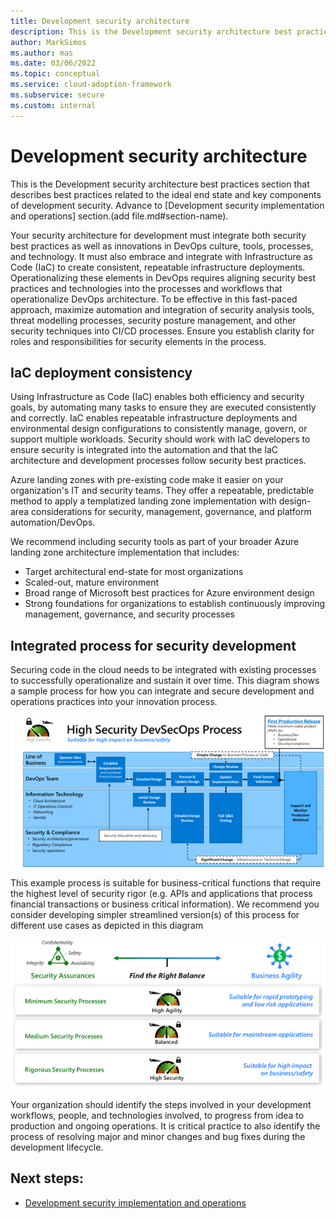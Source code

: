 ```yaml
---
title: Development security architecture
description: This is the Development security architecture best practices section that describes best practices related to the ideal end state and key components of development security.
author: MarkSimos
ms.author: mas
ms.date: 03/06/2022
ms.topic: conceptual
ms.service: cloud-adoption-framework
ms.subservice: secure
ms.custom: internal
---
```


# Development security architecture

This is the Development security architecture best practices section that describes best practices related to the ideal end state and key components of development security. Advance to [Development security implementation and operations] section.(add file.md#section-name).

Your security architecture for development must integrate both security best practices as well as innovations in DevOps culture, tools, processes, and technology. It must also embrace and integrate with Infrastructure as Code (IaC) to create consistent, repeatable infrastructure deployments. Operationalizing these elements in DevOps requires aligning security best practices and technologies into the processes and workflows that operationalize DevOps architecture. To be effective in this fast-paced approach, maximize automation and integration of security analysis tools, threat modelling processes, security posture management, and other security techniques into CI/CD processes. Ensure you establish clarity for roles and responsibilities for security elements in the process.

## IaC deployment consistency

Using Infrastructure as Code (IaC) enables both efficiency and security goals, by automating many tasks to ensure they are executed consistently and correctly. IaC enables repeatable infrastructure deployments and environmental design configurations to consistently manage, govern, or support multiple workloads. Security should work with IaC developers to ensure security is integrated into the automation and that the IaC architecture and development processes follow security best practices. 

Azure landing zones with pre-existing code make it easier on your organization's IT and security teams. They offer a repeatable, predictable method to apply a templatized landing zone implementation with design-area considerations for security, management, governance, and platform automation/DevOps. 

We recommend including security tools as part of your broader Azure landing zone architecture implementation that includes:

- Target architectural end-state for most organizations
- Scaled-out, mature environment
- Broad range of Microsoft best practices for Azure environment design
- Strong foundations for organizations to establish continuously improving 
management, governance, and security processes

## Integrated process for security development

Securing code in the cloud needs to be integrated with existing processes to successfully operationalize and sustain it over time. This diagram shows a sample process for how you can integrate and secure development and operations practices into your innovation process.

![High Security DevSecOps Process](./media/integrated-process-security-development.png)

This example process is suitable for business-critical functions that require the highest level of security rigor (e.g. APIs and applications that process financial transactions or business critical information). We recommend you consider developing simpler streamlined version(s) of this process for different use cases as depicted in this diagram

![Find the Right Balance](./media/security-processes-business-agility-balance.png)

Your organization should identify the steps involved in your development workflows, people, and technologies involved, to progress from idea to production and ongoing operations. It is critical practice to also identify the process of resolving major and minor changes and bug fixes during the development lifecycle.

## Next steps:

- [Development security implementation and operations](development-security-implementation-operations.md)
